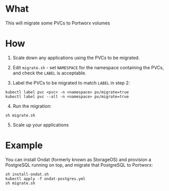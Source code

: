 # What

This will migrate some PVCs to Portworx volumes

# How

1. Scale down any applications using the PVCs to be migrated.

2. Edit `migrate.sh` - set `NAMESPACE` for the namespace containing the PVCs, and check the `LABEL` is acceptable.

3. Label the PVCs to be migrated to match `LABEL` in step 2:
```
kubectl label pvc <pvc> -n <namespace> px/migrate=true
kubectl label pvc --all -n <namespace> px/migrate=true
```

4. Run the migration:
```
sh migrate.sh
```

5. Scale up your applications

# Example

You can install Ondat (formerly known as StorageOS) and provision a PostgreSQL running on top, and migrate that PostgreSQL to Portworx:
```
sh install-ondat.sh
kubectl apply -f ondat-postgres.yml
sh migrate.sh
```
